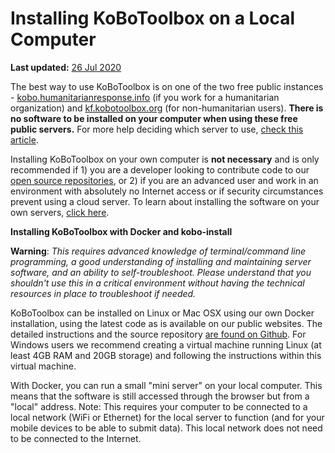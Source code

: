 # Installing KoBoToolbox on a Local Computer
**Last updated:** <a href="https://github.com/kobotoolbox/docs/blob/414cd7c0b1c98c3a12358a22ed9bf5475f15eaa0/source/kobo_local_computer.md" class="reference">26 Jul 2020</a>

The best way to use KoBoToolbox is on one of the two free public instances - [kobo.humanitarianresponse.info](https://kobo.humanitarianresponse.info/) (if you work for a humanitarian organization) and [kf.kobotoolbox.org](https://kf.kobotoolbox.org/) (for non-humanitarian users). **There is no software to be installed on your computer when using these free public servers.** For more help deciding which server to use, [check this article](server.md).

Installing KoBoToolbox on your own computer is **not necessary** and is only recommended if 1) you are a developer looking to contribute code to our [open source repositories](https://github.com/kobotoolbox), or 2) if you are an advanced user and work in an environment with absolutely no Internet access or if security circumstances prevent using a cloud server. To learn about installing the software on your own servers, [click here](kobo_your_servers.md).

**Installing KoBoToolbox with Docker and kobo-install**

**Warning**: _This requires advanced knowledge of terminal/command line programming, a good understanding of installing and maintaining server software, and an ability to self-troubleshoot. Please understand that you shouldn't use this in a critical environment without having the technical resources in place to troubleshoot if needed._

KoBoToolbox can be installed on Linux or Mac OSX using our own Docker installation, using the latest code as is available on our public websites. The detailed instructions and the source repository [are found on Github](https://github.com/kobotoolbox/kobo-install). For Windows users we recommend creating a virtual machine running Linux (at least 4GB RAM and 20GB storage) and following the instructions within this virtual machine.
 
With Docker, you can run a small "mini server" on your local computer. This means that the software is still accessed through the browser but from a "local" address. Note: This requires your computer to be connected to a local network (WiFi or Ethernet) for the local server to function (and for your mobile devices to be able to submit data). This local network does not need to be connected to the Internet.
